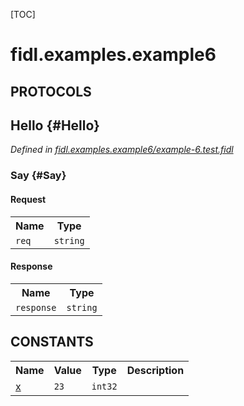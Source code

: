 [TOC]

# fidl.examples.example6


## **PROTOCOLS**

## Hello {#Hello}
*Defined in [fidl.examples.example6/example-6.test.fidl](https://fuchsia.googlesource.com/fuchsia/+/master/zircon/tools/fidl/examples/example-6.test.fidl#9)*


### Say {#Say}


#### Request
<table>
    <tr><th>Name</th><th>Type</th></tr>
    <tr>
            <td><code>req</code></td>
            <td>
                <code>string</code>
            </td>
        </tr></table>


#### Response
<table>
    <tr><th>Name</th><th>Type</th></tr>
    <tr>
            <td><code>response</code></td>
            <td>
                <code>string</code>
            </td>
        </tr></table>















## **CONSTANTS**

<table>
    <tr><th>Name</th><th>Value</th><th>Type</th><th>Description</th></tr><tr>
            <td><a href="https://fuchsia.googlesource.com/fuchsia/+/master/zircon/tools/fidl/examples/example-6.test.fidl#7">x</a></td>
            <td>
                    <code>23</code>
                </td>
                <td><code>int32</code></td>
            <td></td>
        </tr>
    
</table>

